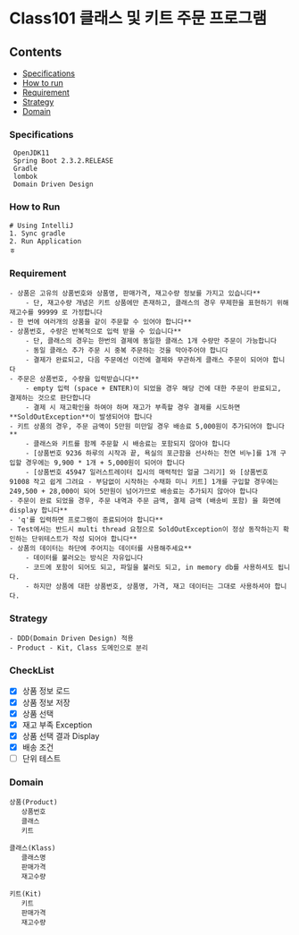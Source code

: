 # Class101 클래스 및 키트 주문 프로그램

## Contents
* [Specifications](#chapter-1)
* [How to run](#chapter-2)
* [Requirement](#chapter-3) 
* [Strategy](#chapter-4)
* [Domain](#chapter-5)

### <a name="chapter-1"></a>Specifications 
````
 OpenJDK11
 Spring Boot 2.3.2.RELEASE
 Gradle
 lombok
 Domain Driven Design
````

### <a name="chapter-2"></a>How to Run
```
# Using IntelliJ
1. Sync gradle
2. Run Application
ㅎ
```

### <a name="chapter-3"></a>Requirement 
````
- 상품은 고유의 상품번호와 상품명, 판매가격, 재고수량 정보를 가지고 있습니다**
    - 단, 재고수량 개념은 키트 상품에만 존재하고, 클래스의 경우 무제한을 표현하기 위해 재고수를 99999 로 가정합니다
- 한 번에 여러개의 상품을 같이 주문할 수 있어야 합니다**
- 상품번호, 수량은 반복적으로 입력 받을 수 있습니다**
    - 단, 클래스의 경우는 한번의 결제에 동일한 클래스 1개 수량만 주문이 가능합니다
    - 동일 클래스 추가 주문 시 중복 주문하는 것을 막아주어야 합니다
    - 결제가 완료되고, 다음 주문에선 이전에 결제와 무관하게 클래스 주문이 되어야 합니다
- 주문은 상품번호, 수량을 입력받습니다**
    - empty 입력 (space + ENTER)이 되었을 경우 해당 건에 대한 주문이 완료되고, 결제하는 것으로 판단합니다
    - 결제 시 재고확인을 하여야 하며 재고가 부족할 경우 결제를 시도하면 **SoldOutException**이 발생되어야 합니다
- 키트 상품의 경우, 주문 금액이 5만원 미만일 경우 배송료 5,000원이 추가되어야 합니다**
    - 클래스와 키트를 함께 주문할 시 배송료는 포함되지 않아야 합니다
    - [상품번호 9236 하루의 시작과 끝, 욕실의 포근함을 선사하는 천연 비누]를 1개 구입할 경우에는 9,900 * 1개 + 5,000원이 되어야 합니다
    - [상품번호 45947 일러스트레이터 집시의 매력적인 얼굴 그리기] 와 [상품번호 91008 작고 쉽게 그려요 - 부담없이 시작하는 수채화 미니 키트] 1개를 구입할 경우에는 249,500 + 28,000이 되어 5만원이 넘어가므로 배송료는 추가되지 않아야 합니다
- 주문이 완료 되었을 경우, 주문 내역과 주문 금액, 결제 금액 (배송비 포함) 을 화면에 display 합니다**
- 'q'를 입력하면 프로그램이 종료되어야 합니다**
- Test에서는 반드시 multi thread 요청으로 SoldOutException이 정상 동작하는지 확인하는 단위테스트가 작성 되어야 합니다**
- 상품의 데이터는 하단에 주어지는 데이터를 사용해주세요**
    - 데이터를 불러오는 방식은 자유입니다
    - 코드에 포함이 되어도 되고, 파일을 불러도 되고, in memory db를 사용하셔도 됩니다.
    - 하지만 상품에 대한 상품번호, 상품명, 가격, 재고 데이터는 그대로 사용하셔야 합니다.
````

### <a name="chapter-4"></a>Strategy 
```` 
- DDD(Domain Driven Design) 적용
- Product - Kit, Class 도메인으로 분리 
````

### <a name="chapter-5"></a>CheckList
- [x] 상품 정보 로드
- [x] 상품 정보 저장 
- [x] 상품 선택
- [x] 재고 부족 Exception
- [x] 상품 선택 결과 Display 
- [x] 배송 조건 
- [ ] 단위 테스트

### <a name="chapter-5"></a>Domain 
```
상품(Product)
   상품번호
   클래스
   키트  

클래스(Klass)
   클래스명
   판매가격
   재고수량

키트(Kit)
   키트
   판매가격
   재고수량   
```
